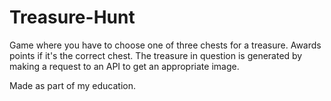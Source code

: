 # Treasure-Hunt
Game where you have to choose one of three chests for a treasure. Awards points if it's the correct chest. The treasure in question is generated by making a request to an API to get an appropriate image.

Made as part of my education.
